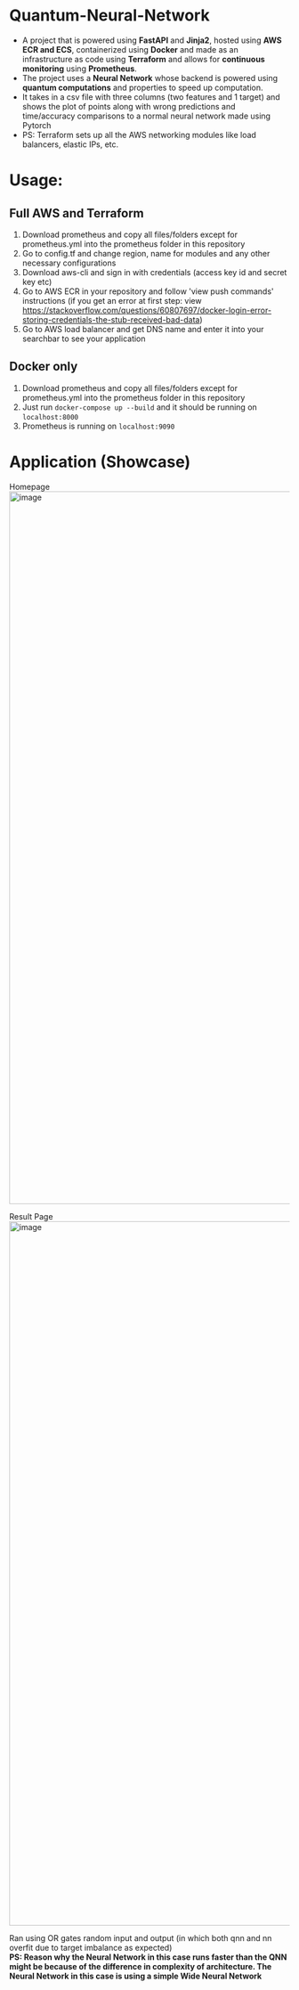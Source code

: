 # Quantum-Neural-Network
- A project that is powered using **FastAPI** and **Jinja2**, hosted using **AWS ECR and ECS**, containerized using **Docker** and made as an infrastructure as code using **Terraform** and allows for **continuous monitoring** using **Prometheus**. 
- The project uses a **Neural Network** whose backend is powered using **quantum computations** and properties to speed up computation. 
- It takes in a csv file with three columns (two features and 1 target) and shows the plot of points along with wrong predictions and time/accuracy comparisons to a normal neural network made using Pytorch
- PS: Terraform sets up all the AWS networking modules like load balancers, elastic IPs, etc.

# Usage:

## Full AWS and Terraform
1. Download prometheus and copy all files/folders except for prometheus.yml into the prometheus folder in this repository
2. Go to config.tf and change region, name for modules and any other necessary configurations
3. Download aws-cli and sign in with credentials (access key id and secret key etc)
4. Go to AWS ECR in your repository and follow 'view push commands' instructions (if you get an error at first step: view https://stackoverflow.com/questions/60807697/docker-login-error-storing-credentials-the-stub-received-bad-data)
5. Go to AWS load balancer and get DNS name and enter it into your searchbar to see your application

## Docker only
1. Download prometheus and copy all files/folders except for prometheus.yml into the prometheus folder in this repository
2. Just run `docker-compose up --build` and it should be running on `localhost:8000`
3. Prometheus is running on `localhost:9090`


# Application (Showcase)
Homepage<br>
<img width="1280" alt="image" src="https://github.com/Elstuhn/Quantum-Neural-Network/assets/66341506/bed00c7c-f51a-47be-9fab-9cd174fe7d5d">

Result Page
<img width="1265" alt="image" src="https://github.com/Elstuhn/Quantum-Neural-Network/assets/66341506/103cefb8-c461-4806-afa8-e28f54a66494">

Ran using OR gates random input and output (in which both qnn and nn overfit due to target imbalance as expected)
<br>
**PS: Reason why the Neural Network in this case runs faster than the QNN might be because of the difference in complexity of architecture. The Neural Network in this case is using a simple Wide Neural Network**
